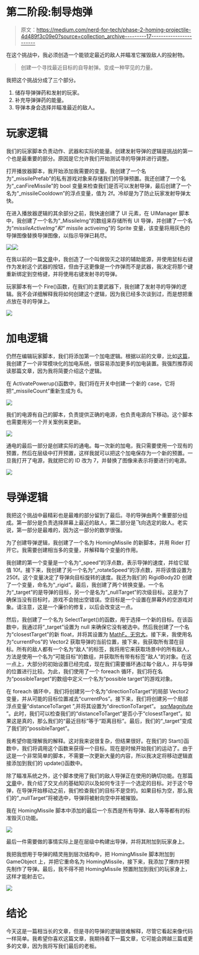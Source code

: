# 第二阶段:制导炮弹

> 原文：<https://medium.com/nerd-for-tech/phase-2-homing-projectile-4d489f3c09e0?source=collection_archive---------17----------------------->

在这个挑战中，我必须创造一个能锁定最近的敌人并瞄准它摧毁敌人的投射物。

> 创建一个寻找最近目标的自导射弹。变成一种罕见的力量。

我把这个挑战分成了三个部分。

1.  储存导弹弹药和发射的玩家。
2.  补充导弹弹药的能量。
3.  导弹本身会选择并瞄准最近的敌人。

# 玩家逻辑

我们的玩家脚本负责动作、武器和实际的能量。创建发射导弹的逻辑是挑战的第一个也是最重要的部分。原因是它允许我们开始测试寻的导弹并进行调整。

打开播放器脚本，我开始添加我需要的变量。我创建了一个名为“_missilePrefab”的私有游戏对象来存储我们的导弹预置。我还创建了一个名为“_canFireMissile”的 bool 变量来检查我们是否可以发射导弹，最后创建了一个名为“_missileCooldown”的浮点变量，值为 2f。冷却是为了防止玩家发射导弹太快。

在进入播放器逻辑的其余部分之前，我快速创建了 UI 元素，在 UIManager 脚本中，我创建了一个名为“_MissileImg”的数组来存储所有 UI 导弹，并创建了一个名为“_missileActiveImg”和“_ missile activeimg”的 Sprite 变量，该变量将用灰色的导弹图像替换导弹图像，以指示导弹已耗尽。

![](img/0d646ee01f0b314e9bf5cc525e21b402.png)![](img/f4af0e036b34a0fe30efa8147d05f559.png)

在我以前的一篇[文章](https://domi5254.medium.com/phase-1-secondary-fire-powerup-part-3-d772a1accda2)中，我创造了一个叫做毁灭之球的辅助能源，并使用鼠标右键作为发射这个武器的按钮，但由于这更像是一个炸弹而不是武器，我决定将那个键重新绑定到空格键，并将使用右键发射寻的导弹。

玩家脚本有一个 Fire()函数，在我们的主要武器下，我创建了发射寻的导弹的逻辑。我不会详细解释我将如何创建这个逻辑，因为我已经多次谈到过，而是想把重点放在寻的导弹上。

![](img/c5d07c9a71430b1f2d60174eb54f55a4.png)

# 加电逻辑

仍然在编辑玩家脚本，我们将添加第一个加电逻辑。根据以前的文章，比如[这篇](https://domi5254.medium.com/modular-power-ups-e835a3ed6d86)，我创建了一个非常模块化的加电系统，很容易添加更多的加电装置。我强烈推荐阅读那篇文章，因为我将简要介绍这个逻辑。

在 ActivatePowerup()函数中，我们将在开关中创建一个新的 case，它将把“_missileCount”重新生成为 6。

![](img/de6e014ea6749a411f90de2e78cfc447.png)

我们的电源有自己的脚本，负责提供正确的电源，也负责电源向下移动。这个脚本也需要用另一个开关案例来更新。

![](img/a8c4f5eb4f3cbfd0d6259e5c7a428289.png)

通电的最后一部分是创建实际的通电。每一次新的加电，我只需要使用一个现有的预置，然后在层级中打开预置，这样我就可以把这个加电保存为一个新的预置。一旦我打开了电源，我就把它的 ID 改为 7，并替换了图像来表示将要进行的电源。

![](img/01539f95f0c29f6881760de949b43a12.png)

# 导弹逻辑

我把这个挑战中最精彩也是最难的部分留到了最后。寻的导弹由两个重要部分组成。第一部分是负责选择屏幕上最近的敌人，第二部分是飞向选定的敌人。老实说，第一部分是最难的，因为这一部分的数学很强。

为了创建导弹逻辑，我创建了一个名为 HomingMissile 的新脚本，并用 Rider 打开它。我需要创建相当多的变量，并解释每个变量的作用。

我创建的第一个变量是一个名为“_speed”的浮点数，表示导弹的速度，并给它赋值 10f。接下来，我创建了另一个名为“_rotateSpeed”的浮点数，并将该值设置为 250f。这个变量决定了导弹向目标旋转的速度。我还为我们的 RigidBody2D 创建了一个变量，命名为“_rigid”。最后，我创建了两个转换变量。一个名为“_target”的是导弹的目标，另一个是名为“_nullTarget”的次级目标。这是为了确保当没有目标时，游戏不会抛出空错误。空目标是一个设置在屏幕外的空游戏对象。请注意，这是一个廉价的修复，以后会改变这一点。

然后，我创建了一个名为 SelectTarget()的函数，用于选择一个新的目标。在该函数中，我通过将“_target”设置为 null 来确保它没有被选中。然后我创建了一个名为“closestTarget”的新 float，并将其设置为 [MathF。无穷大](https://docs.unity3d.com/ScriptReference/Mathf.Infinity.html)。接下来，我使用名为“currentPos”的 Vector2 获取导弹的当前位置，接下来，我获取所有潜在目标。所有的敌人都有一个名为“敌人”的标签，我将用它来获取场景中的所有敌人，方法是使用一个名为“可能目标”的数组，并获取所有带有标签“敌人”的对象。在这一点上，大部分的初始设置已经完成，现在我们需要循环通过每个敌人，并与导弹的位置进行比较。为此，我们使用了一个 foreach 循环，我们将在名为“possibleTarget”的数组中定义一个名为“possible target”的游戏对象。

在 foreach 循环中，我们将创建另一个名为“directionToTarget”的局部 Vector2 变量，并从可能的目标位置减去“currentPos”。接下来，我们将创建另一个局部浮点变量“distanceToTarget ”,并将其设置为“directionToTarget”。 [sqrMagnitute](https://docs.unity3d.com/ScriptReference/Vector3-sqrMagnitude.html) ”。此时，我们可以检查我们的“distanceToTarget”是否小于“closestTarget”。如果这是真的，那么我们的“最近目标”等于“距离目标”。最后，我们的“_target”变成了我们的“possibleTarget”。

我希望你能理解我的解释。这对我来说很复杂，但结果很好。在我们的 Start()函数中，我们将调用这个函数来获得一个目标。现在是时候开始我们的运动了。由于这是一个非常简单的脚本，不需要一次更新大量的内容，所以我决定将移动逻辑直接添加到我们的 update()函数中。

除了瞄准系统之外，这个脚本使用了我们的敌人导弹正在使用的确切功能。在那篇[文章](/nerd-for-tech/phase-2-new-enemy-type-47a371282fe8)中，我介绍了交叉点的基础知识以及如何专注于一个选定的目标。对于这个导弹，在导弹开始移动之前，我们检查我们的目标不是空的。如果目标为空，那么我们的“_nullTarget”将被选中，导弹将被射向空中并被摧毁。

我在 HomingMissile 脚本中添加的最后一个东西是所有导弹、敌人等等都有的标准毁灭()功能。

![](img/85d641e9e8261545db2ba0813b1dca50.png)

最后一件需要做的事情实际上是在层级中构建出导弹，并将其附加到玩家身上。

我把我想用于导弹的精灵拖到层次结构中，把 HomingMissile 脚本附加到 GameObject 上，并把它重命名为 HomingMissile，接下来，我添加了爆炸并预先制作了导弹。最后，我不得不把 HomingMissile 预置附加到我们的玩家身上，这样才能射击它。

![](img/47076a2cf7d88170fdbb834200ec9714.png)

# 结论

今天这是一篇相当长的文章，但是寻的导弹的逻辑很难解释，尽管它看起来像代码一样简单。我希望你喜欢这篇文章，我期待着下一篇文章，它可能会跨越三篇或更多的文章，因为我将写我们最后的老板。
